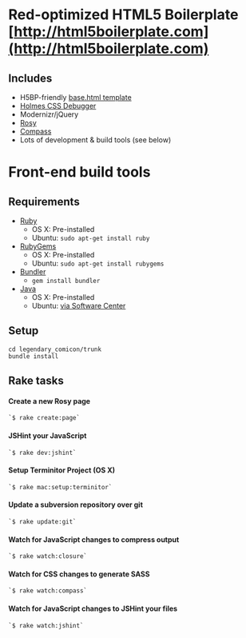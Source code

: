 Red-optimized HTML5 Boilerplate [http://html5boilerplate.com](http://html5boilerplate.com)
==========================================================================================

## Includes

- H5BP-friendly [base.html template](project/templates/base.html)
- [Holmes CSS Debugger](http://www.red-root.com/sandbox/holmes/)
- Modernizr/jQuery
- [Rosy](/ff0000/rosy)
- [Compass](/ff0000/red-compass-framework)
- Lots of development & build tools (see below)

Front-end build tools
=====================

## Requirements

- [Ruby](http://www.ruby-lang.org/en/)
	- OS X: Pre-installed
	- Ubuntu: `sudo apt-get install ruby`
- [RubyGems](http://rubygems.org/)
	- OS X: Pre-installed
	- Ubuntu: `sudo apt-get install rubygems`
- [Bundler](http://gembundler.com/)
	- `gem install bundler`
- [Java](http://www.java.com/en/download/index.jsp)
	- OS X: Pre-installed
	- Ubuntu: [via Software Center](apt://openjdk-6-jre)

## Setup

    cd legendary_comicon/trunk
    bundle install

## Rake tasks

#### Create a new Rosy page
	`$ rake create:page`

#### JSHint your JavaScript
	`$ rake dev:jshint`

#### Setup Terminitor Project (OS X)
	`$ rake mac:setup:terminitor`

#### Update a subversion repository over git
	`$ rake update:git`

#### Watch for JavaScript changes to compress output
	`$ rake watch:closure`

#### Watch for CSS changes to generate SASS
	`$ rake watch:compass`

#### Watch for JavaScript changes to JSHint your files
	`$ rake watch:jshint`
